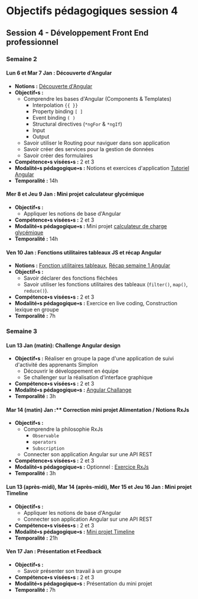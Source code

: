 # Objectifs pédagogiques session 4

## Session 4 - Développement Front End professionnel

### Semaine 2

#### **Lun 6 et Mar 7 Jan :** Découverte d'Angular

* **Notions :** [Découverte d'Angular](../cours/angular.md)
* **Objectif•s :**
  * Comprendre les bases d'Angular (Components & Templates)
    * Interpolation `{{ }}`
    * Property binding `[ ]`
    * Event binding `( )`
    * Structural directives (`*ngFor` & `*ngIf`)
    * Input
    * Output
  * Savoir utiliser le Routing pour naviguer dans son application
  * Savoir créer des services pour la gestion de données
  * Savoir créer des formulaires
* **Compétence•s visées•s :** 2 et 3
* **Modalité•s pédagogique•s :** Notions et exercices d'application [Tutoriel Angular](../exercice/angular.md)
* **Temporalité :** 14h

#### **Mer 8 et Jeu 9 Jan :** Mini projet calculateur glycémique

* **Objectif•s :**
  * Appliquer les notions de base d'Angular
* **Compétence•s visées•s :** 2 et 3
* **Modalité•s pédagogique•s :** Mini projet [calculateur de charge glycémique](https://simplonline.co/briefs/detail/yrwtLNwFiqbBDAqNE)
* **Temporalité :** 14h

#### **Ven 10 Jan :** Fonctions utilitaires tableaux JS et récap Angular

* **Notions :** [Fonction utilitaires tableaux](https://stackblitz.com/edit/tableaux-js-jlsgrand), [Récap semaine 1 Angular](../ressource/angular-cheat-sheet.md)
* **Objectif•s :**
  * Savoir déclarer des fonctions fléchées
  * Savoir utiliser les fonctions utilitaires des tableaux (`filter()`, `map()`, `reduce()`).
* **Compétence•s visées•s :** 2 et 3
* **Modalité•s pédagogique•s :** Exercice en live coding, Construction lexique en groupe
* **Temporalité :** 7h

### Semaine 3

#### **Lun 13 Jan (matin):** Challenge Angular design

* **Objectif•s :** Réaliser en groupe la page d'une application de suivi d'activité des apprenants Simplon
  * Découvrir le développement en équipe
  * Se challenger sur la réalisation d'interface graphique
* **Compétence•s visées•s :** 2 et 3
* **Modalité•s pédagogique•s :** [Angular Challange](../exercice/challenge.md)
* **Temporalité :** 3h

#### Mar 14 (matin) Jan :** Correction mini projet Alimentation / Notions RxJs

* **Objectif•s :**
  * Comprendre la philosophie RxJs
    * `Observable`
    * `operators`
    * `Subscription`
  * Connecter son application Angular sur une API REST
* **Compétence•s visées•s :** 2 et 3
* **Modalité•s pédagogique•s :** Optionnel : [Exercice RxJs](../exercice/rxjs.md)
* **Temporalité :** 3h

#### **Lun 13 (après-midi), Mar 14 (après-midi), Mer 15 et Jeu 16 Jan :** Mini projet Timeline

* **Objectif•s :**
  * Appliquer les notions de base d'Angular
  * Connecter son application Angular sur une API REST
* **Compétence•s visées•s :** 2 et 3
* **Modalité•s pédagogique•s :** [Mini projet Timeline](https://simplonline.co/briefs/detail/4ZMRzQx3NjbF9xpqs)
* **Temporalité :** 21h

#### **Ven 17 Jan :** Présentation et Feedback

* **Objectif•s :**
  * Savoir présenter son travail à un groupe
* **Compétence•s visées•s :** 2 et 3
* **Modalité•s pédagogique•s :** Présentation du mini projet
* **Temporalité :** 7h
